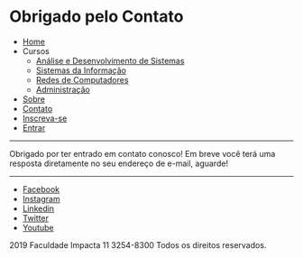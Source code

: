# Obrigado pelo Contato

- [Home](index.md)
- Cursos
  - [Análise e Desenvolvimento de Sistemas](cursos/ads.md)
  - [Sistemas da Informação](cursos/si.md)
  - [Redes de Computadores](cursos/rc.md)
  - [Administração](cursos/adm.md)
- [Sobre](sobre.md)
- [Contato](contato.md)
- [Inscreva-se](inscrever.md)
- [Entrar](entrar.md)

---

Obrigado por ter entrado em contato conosco! Em breve você terá uma resposta diretamente no seu endereço de e-mail, aguarde!

---

- [Facebook](https://www.facebook.com/FacImpacta/)
- [Instagram](https://www.instagram.com/faculdadeimpacta/)
- [Linkedin](https://www.linkedin.com/edu/faculdade-impacta-tecnologia-161006)
- [Twitter](https://twitter.com/facimpacta)
- [Youtube](https://www.youtube.com/user/GrupoImpacta)

2019 Faculdade Impacta 11 3254-8300 Todos os direitos reservados.
